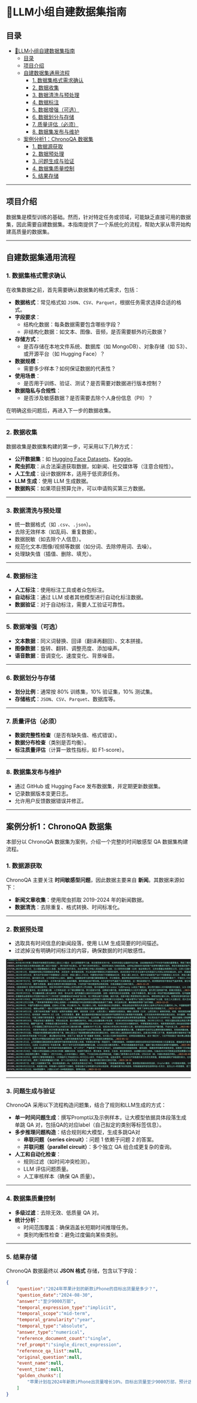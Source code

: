 # 📕LLM小组自建数据集指南

## 目录
- [📕LLM小组自建数据集指南](#llm小组自建数据集指南)
  - [目录](#目录)
  - [项目介绍](#项目介绍)
  - [自建数据集通用流程](#自建数据集通用流程)
    - [1. 数据集格式需求确认](#1-数据集格式需求确认)
    - [2. 数据收集](#2-数据收集)
    - [3. 数据清洗与预处理](#3-数据清洗与预处理)
    - [4. 数据标注](#4-数据标注)
    - [5. 数据增强（可选）](#5-数据增强可选)
    - [6. 数据划分与存储](#6-数据划分与存储)
    - [7. 质量评估（必须）](#7-质量评估必须)
    - [8. 数据集发布与维护](#8-数据集发布与维护)
  - [案例分析1：ChronoQA 数据集](#案例分析1chronoqa-数据集)
    - [1. 数据源获取](#1-数据源获取)
    - [2. 数据预处理](#2-数据预处理)
    - [3. 问题生成与验证](#3-问题生成与验证)
    - [4. 数据集质量控制](#4-数据集质量控制)
    - [5. 结果存储](#5-结果存储)

---

## 项目介绍

数据集是模型训练的基础。然而，针对特定任务或领域，可能缺乏直接可用的数据集，因此需要自建数据集。本指南提供了一个系统化的流程，帮助大家从零开始构建高质量的数据集。

---

## 自建数据集通用流程

### 1. 数据集格式需求确认

在收集数据之前，首先需要确认数据集的格式需求，包括：

- **数据格式**：常见格式如 `JSON`、`CSV`、`Parquet`，根据任务需求选择合适的格式。
- **字段要求**：
  - 结构化数据：每条数据需要包含哪些字段？
  - 非结构化数据：如文本、图像、音频，是否需要额外的元数据？
- **存储方式**：
  - 是否存储在本地文件系统、数据库（如 MongoDB）、对象存储（如 S3）、或开源平台（如 Hugging Face）？
- **数据规模**：
  - 需要多少样本？如何保证数据的代表性？
- **使用场景**：
  - 是否用于训练、验证、测试？是否需要对数据进行版本控制？
- **数据隐私与合规性**：
  - 是否涉及敏感数据？是否需要去除个人身份信息（PII）？

在明确这些问题后，再进入下一步的数据收集。

---

### 2. 数据收集

数据收集是数据集构建的第一步，可采用以下几种方式：

- **公开数据集**：如 [Hugging Face Datasets](https://huggingface.co/datasets)、[Kaggle](https://www.kaggle.com/datasets)。
- **爬虫抓取**：从合法渠道获取数据，如新闻、社交媒体等（注意合规性）。
- **人工生成**：设计数据样本，适用于低资源任务。
- **LLM 生成**：使用 LLM 生成数据。
- **数据购买**：如果项目预算允许，可以申请购买第三方数据。

---

### 3. 数据清洗与预处理

- 统一数据格式（如 `.csv`、`.json`）。
- 去除无效样本（如乱码、重复数据）。
- 数据脱敏（如去除个人信息）。
- 规范化文本/图像/视频等数据（如分词、去除停用词、去噪）。
- 处理缺失值（插值、删除、填充）。

---

### 4. 数据标注

- **人工标注**：使用标注工具或者众包标注。
- **自动标注**：通过 LLM 或者其他模型进行自动化标注数据。
- **数据验证**：对于自动标注，需要人工验证可靠性。

---

### 5. 数据增强（可选）

- **文本数据**：同义词替换、回译（翻译再翻回）、文本拼接。
- **图像数据**：旋转、翻转、调整亮度、添加噪声。
- **语音数据**：音调变化、速度变化、背景噪音。

---

### 6. 数据划分与存储

- **划分比例**：通常按 80% 训练集，10% 验证集，10% 测试集。
- **存储格式**：`JSON`、`CSV`、`Parquet`、数据库等。

---

### 7. 质量评估（必须）

- **数据完整性检查**（是否有缺失值、格式错误）。
- **数据分布检查**（类别是否均衡）。
- **标注质量评估**（计算一致性指标，如 F1-score）。

---

### 8. 数据集发布与维护

- 通过 GitHub 或 Hugging Face 发布数据集，并定期更新数据集。
- 记录数据版本变更日志。
- 允许用户反馈数据错误并修正。

---

## 案例分析1：ChronoQA 数据集

本部分以 ChronoQA 数据集为案例，介绍一个完整的时间敏感型 QA 数据集构建流程。

### 1. 数据源获取

ChronoQA 主要关注 **时间敏感型问题**，因此数据主要来自 **新闻**。其数据来源如下：

- **新闻文章收集**：使用爬虫抓取 2019-2024 年的新闻数据。
- **数据清洗**：去除重复、格式转换、时间标准化。

---

### 2. 数据预处理

- 选取具有时间信息的新闻段落，使用 LLM 生成简要的时间描述。
- 过滤掉没有明确时间标注的内容，确保数据的时间敏感性。

![爬取的段落数据集样例](./imgs/news.png)

---

### 3. 问题生成与验证

ChronoQA 采用以下流程构造问题集，结合了规则和LLM生成的方式：

- **单一时间问题生成**：撰写Prompt以及示例样本，让大模型依据具体段落生成单跳 QA 对，包括QA的对应label（自己拟定的类别等标签信息）。
- **多步推理问题构造**：结合规则和大模型，生成多跳QA对
  - **串联问题（series circuit）**：问题 1 依赖于问题 2 的答案。
  - **并联问题（parallel circuit）**：多个独立 QA 组合成更复杂的查询。
- **人工和自动化检查**：
  - 规则过滤（如时间冲突检测）。
  - LLM 评估问题质量。
  - 人工审核样本（确保 QA 质量）。

---

### 4. 数据集质量控制

- **多级过滤**：去除无效、低质量 QA 对。
- **统计分析**：
  - 时间范围覆盖：确保涵盖长短期时间推理任务。
  - 类别均衡性检查：避免过度偏向某些类别。

---

### 5. 结果存储

ChronoQA 数据最终以 **JSON 格式** 存储，包含以下字段：
```json
{
    "question":"2024年苹果计划的新款iPhone的目标出货量是多少？",
    "question_date":"2024-08-30",
    "answer":"至少9000万部",
    "temporal_expression_type":"implicit",
    "temporal_scope":"mid-term",
    "temporal_granularity":"year",
    "temporal_type":"absolute",
    "answer_type":"numerical",
    "reference_document_count":"single",
    "ref_prompt":"single_direct_expression",
    "reference_qa_list":null,
    "original_question":null,
    "event_name":null,
    "event_time":null,
    "golden_chunks":[
        "苹果计划在2024年新款iPhone出货量增长10%，目标出货量至少9000万部，预计这些目标将帮助公司在经历2023年困难后实现翻身。"
    ]
}
```
